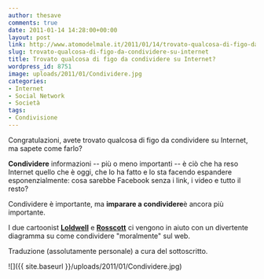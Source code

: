 ```yaml
---
author: thesave
comments: true
date: 2011-01-14 14:28:00+00:00
layout: post
link: http://www.atomodelmale.it/2011/01/14/trovato-qualcosa-di-figo-da-condividere-su-internet/
slug: trovato-qualcosa-di-figo-da-condividere-su-internet
title: Trovato qualcosa di figo da condividere su Internet?
wordpress_id: 8751
image: uploads/2011/01/Condividere.jpg
categories:
- Internet
- Social Network
- Società
tags:
- Condivisione
---
```


Congratulazioni, avete trovato qualcosa di figo da condividere su Internet, ma sapete come farlo?

**Condividere** informazioni -- più o meno importanti -- è ciò che ha reso Internet quello che è oggi, che lo ha fatto e lo sta facendo espandere esponenzialmente: cosa sarebbe Facebook senza i link, i video e tutto il resto?

Condividere è importante, ma **imparare a condividere**è ancora più importante.

I due cartoonist **[Loldwell](http://loldwell.com/?p=1183)** e **[Rosscott](http://www.notquitewrong.com/rosscottinc/)** ci vengono in aiuto con un divertente diagramma su come condividere "moralmente" sul web.

Traduzione (assolutamente personale) a cura del sottoscritto.

![]({{ site.baseurl }}/uploads/2011/01/Condividere.jpg)
